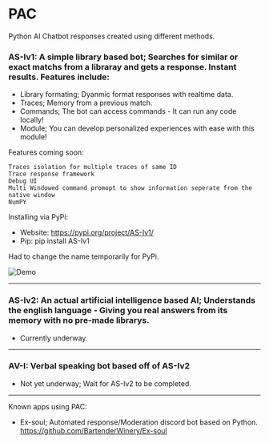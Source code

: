 # PAC
 Python AI Chatbot responses created using different methods.
 
 ### AS-Iv1: A simple library based bot; Searches for similar or exact matchs from a libraray and gets a response. Instant results. Features include:
 - Library formating; Dyanmic format responses with realtime data.
 - Traces; Memory from a previous match.
 - Commands; The bot can access commands - It can run any code locally!
 - Module; You can develop personalized experiences with ease with this module!
 
 Features coming soon:
 ```
Traces isolation for multiple traces of same ID
Trace response framework
Debug UI
Multi Windowed command promopt to show information seperate from the native window
NumPY
```

Installing via PyPi:
 - Website: https://pypi.org/project/AS-Iv1/
 - Pip: pip install AS-Iv1

Had to change the name temporarily for PyPi.

![Demo](https://aeroweb.netlify.app/packages/box/demo.gif)
******
### AS-Iv2: An actual artificial intelligence based AI; Understands the english language - Giving you real answers from its memory with no pre-made librarys.
 - Currently underway.
******
### AV-I: Verbal speaking bot based off of AS-Iv2
 - Not yet underway; Wait for AS-Iv2 to be completed.
******
Known apps using PAC:
 - Ex-soul; Automated response/Moderation discord bot based on Python. https://github.com/BartenderWinery/Ex-soul